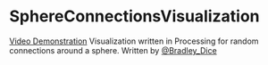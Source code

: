 SphereConnectionsVisualization
===================

[Video Demonstration](https://www.youtube.com/watch?v=9psb-3A21rA)
Visualization written in Processing for random connections around a sphere.
Written by [@Bradley_Dice](https://twitter.com/Bradley_Dice)
